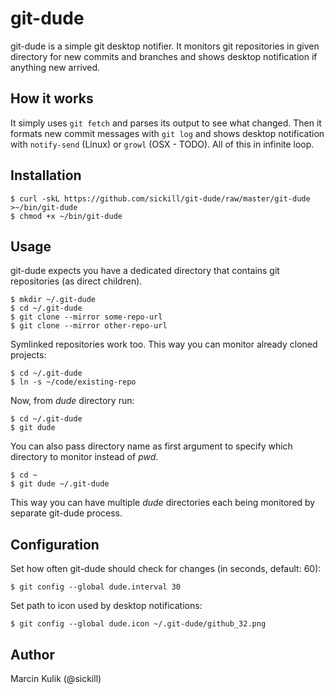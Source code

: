 # git-dude

git-dude is a simple git desktop notifier. It monitors git repositories in
given directory for new commits and branches and shows desktop notification if
anything new arrived.

## How it works

It simply uses `git fetch` and parses its output to see what changed. Then it
formats new commit messages with `git log` and shows desktop notification with
`notify-send` (Linux) or `growl` (OSX - TODO). All of this in infinite loop.

## Installation

    $ curl -skL https://github.com/sickill/git-dude/raw/master/git-dude >~/bin/git-dude
    $ chmod +x ~/bin/git-dude

## Usage

git-dude expects you have a dedicated directory that contains git repositories
(as direct children).

    $ mkdir ~/.git-dude
    $ cd ~/.git-dude
    $ git clone --mirror some-repo-url
    $ git clone --mirror other-repo-url

Symlinked repositories work too. This way you can monitor already cloned
projects:

    $ cd ~/.git-dude
    $ ln -s ~/code/existing-repo

Now, from _dude_ directory run:

    $ cd ~/.git-dude
    $ git dude

You can also pass directory name as first argument to specify which directory
to monitor instead of _pwd_.

    $ cd ~
    $ git dude ~/.git-dude

This way you can have multiple _dude_ directories each being monitored by
separate git-dude process.

## Configuration

Set how often git-dude should check for changes (in seconds, default: 60):

    $ git config --global dude.interval 30

Set path to icon used by desktop notifications:

    $ git config --global dude.icon ~/.git-dude/github_32.png

## Author

Marcin Kulik (@sickill)
